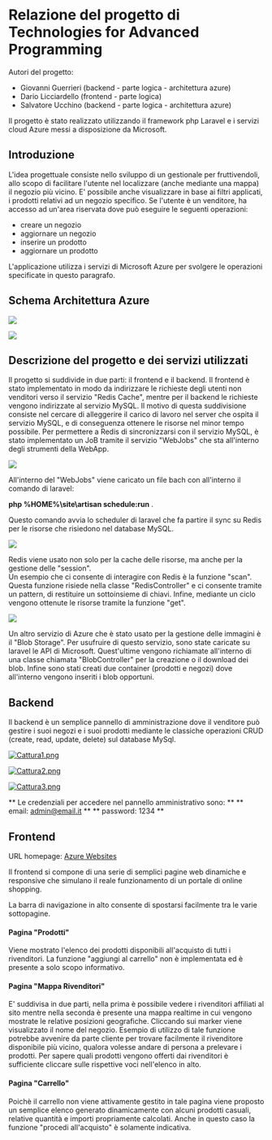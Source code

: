 # Relazione del progetto di Technologies for Advanced Programming 

Autori del progetto:
* Giovanni Guerrieri (backend - parte logica - architettura azure)
* Dario Licciardello (frontend - parte logica)
* Salvatore Ucchino (backend - parte logica - architettura azure)

Il progetto è stato realizzato utilizzando il framework php Laravel e i servizi cloud Azure messi a disposizione da Microsoft. 

## Introduzione
L'idea progettuale consiste nello sviluppo di un gestionale per fruttivendoli, allo scopo di facilitare l'utente nel localizzare (anche mediante una mappa) il negozio più vicino. E' possibile anche visualizzare in base ai filtri applicati, i prodotti relativi ad un negozio specifico. Se l'utente è un venditore, ha accesso ad un'area riservata dove può eseguire le seguenti operazioni: 

* creare un negozio
* aggiornare un negozio 
* inserire un prodotto
* aggiornare un prodotto

L'applicazione utilizza i servizi di Microsoft Azure per svolgere le operazioni specificate in questo paragrafo.

## Schema Architettura Azure
<p align="left"><img src="https://s24.postimg.org/f0v65nt51/project_architecture.png"></p>

<p align="left"><img src="https://s10.postimg.org/vy4llj9gp/Whats_App_Image_2017-06-23_at_09.37.33.jpg"></p>

## Descrizione del progetto e dei servizi utilizzati
Il progetto si suddivide in due parti: il frontend e il backend. 
Il frontend è stato implementato in modo da indirizzare le richieste degli utenti non venditori verso il servizio "Redis Cache", mentre per il backend le richieste vengono indirizzate al servizio MySQL. Il motivo di questa suddivisione consiste nel cercare di alleggerire il carico di lavoro nel server che ospita il servizio MySQL, e di conseguenza ottenere le risorse nel minor tempo possibile. Per permettere a Redis di sincronizzarsi con il servizio MySQL, è stato implementato un JoB tramite il servizio "WebJobs" che sta all'interno degli strumenti della WebApp.  

<p align="left"><img src="https://s1.postimg.org/wqmsw8ulb/image_2017-06-22_15-26-08.png"></p>

All'interno del "WebJobs" viene caricato un file bach con all'interno il comando di laravel: 

**php %HOME%\site\artisan schedule:run** .

Questo comando avvia lo scheduler di laravel che fa partire il sync su Redis per le risorse che risiedono nel database MySQL.
<p align="left"><img src="https://s22.postimg.org/wrqh9yp1t/updateredis.png"></p>

Redis viene usato non solo per la cache delle risorse, ma anche per la gestione delle "session".  
Un esempio che ci consente di interagire con Redis è la funzione "scan". Questa funzione risiede nella classe "RedisController" e ci consente tramite un pattern, di restituire un sottoinsieme di chiavi. Infine, mediante un ciclo vengono ottenute le risorse tramite la funzione "get". 

<p align="left"><img src="https://s9.postimg.org/tnn851w8v/image_2017-06-22_15-36-15.png"></p>

Un altro servizio di Azure che è stato usato per la gestione delle immagini è il "Blob Storage". Per usufruire di questo servizio, sono state caricate su laravel le API di Microsoft. Quest'ultime vengono richiamate all'interno di una classe chiamata "BlobController" per la creazione o il download dei blob. Infine sono stati creati due container (prodotti e negozi) dove all'interno vengono inseriti i blob opportuni.

## Backend

Il backend è un semplice pannello di amministrazione dove il venditore può gestire i suoi negozi e i suoi prodotti mediante le classiche operazioni CRUD (create, read, update, delete) sul database MySql.

[![Cattura1.png](https://s15.postimg.org/c0qn3h4jv/Cattura1.png)](https://postimg.org/image/g9vd5n7t3/)

[![Cattura2.png](https://s4.postimg.org/fifaoz319/Cattura2.png)](https://postimg.org/image/ynijyqhp5/)

[![Cattura3.png](https://s16.postimg.org/85vgvyqjp/Cattura3.png)](https://postimg.org/image/wz50wm9k1/)

** Le credenziali per accedere nel pannello amministrativo sono: **
** email: admin@email.it **
** password: 1234 ** 

## Frontend

URL homepage: [Azure Websites](http://fastandfruit.azurewebsites.net/users/home)

Il frontend si compone di una serie di semplici pagine web dinamiche e responsive che simulano il reale funzionamento di un portale di online shopping.

La barra di navigazione in alto consente di spostarsi facilmente tra le varie sottopagine. 

#### Pagina "Prodotti"

Viene mostrato l'elenco dei prodotti disponibili all'acquisto di tutti i rivenditori. La funzione "aggiungi al carrello" non è implementata ed è presente a solo scopo informativo.

#### Pagina "Mappa Rivenditori"

E' suddivisa in due parti, nella prima è possibile vedere i rivenditori affiliati al sito mentre nella seconda è presente una mappa realtime in cui vengono mostrate le relative posizioni geografiche. Cliccando sui marker viene visualizzato il nome del negozio.
Esempio di utilizzo di tale funzione potrebbe avvenire da parte cliente per trovare facilmente il rivenditore disponibile più vicino, qualora volesse andare di persona a prelevare i prodotti.
Per sapere quali prodotti vengono offerti dai rivenditori è sufficiente cliccare sulle rispettive voci nell'elenco in alto.

#### Pagina "Carrello"

Poichè il carrello non viene attivamente gestito in tale pagina viene proposto un semplice elenco generato dinamicamente con alcuni prodotti casuali, relative quantità e importi propriamente calcolati.
Anche in questo caso la funzione "procedi all'acquisto" è solamente indicativa.
